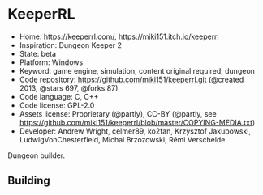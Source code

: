 # KeeperRL

- Home: https://keeperrl.com/, https://miki151.itch.io/keeperrl
- Inspiration: Dungeon Keeper 2
- State: beta
- Platform: Windows
- Keyword: game engine, simulation, content original required, dungeon
- Code repository: https://github.com/miki151/keeperrl.git (@created 2013, @stars 697, @forks 87)
- Code language: C, C++
- Code license: GPL-2.0
- Assets license: Proprietary (@partly), CC-BY (@partly, see https://github.com/miki151/keeperrl/blob/master/COPYING-MEDIA.txt)
- Developer: Andrew Wright, celmer89, ko2fan, Krzysztof Jakubowski, LudwigVonChesterfield, Michal Brzozowski, Rémi Verschelde

Dungeon builder.

## Building
